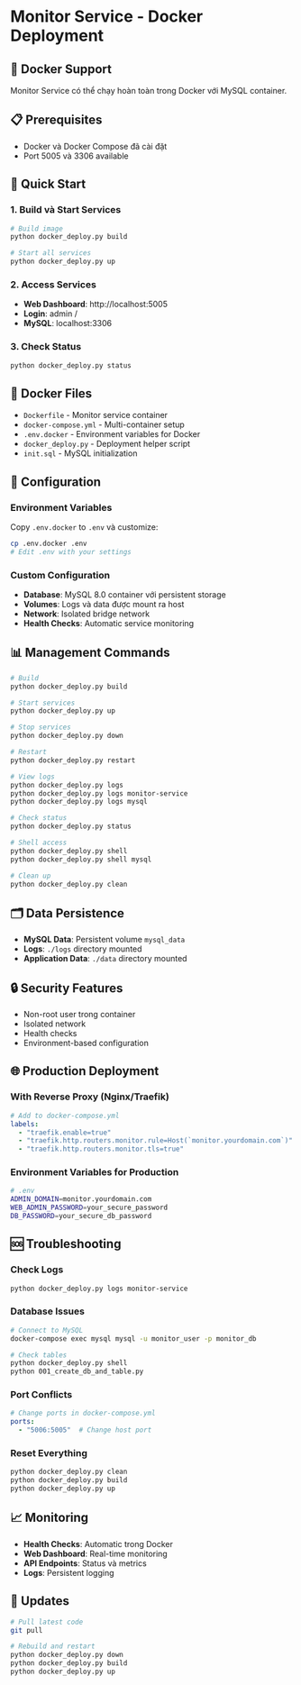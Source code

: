 # Monitor Service - Docker Deployment

## 🐳 Docker Support

Monitor Service có thể chạy hoàn toàn trong Docker với MySQL container.

## 📋 Prerequisites

- Docker và Docker Compose đã cài đặt
- Port 5005 và 3306 available

## 🚀 Quick Start

### 1. Build và Start Services
```bash
# Build image
python docker_deploy.py build

# Start all services
python docker_deploy.py up
```

### 2. Access Services
- **Web Dashboard**: http://localhost:5005
- **Login**: admin / 
- **MySQL**: localhost:3306

### 3. Check Status
```bash
python docker_deploy.py status
```

## 📁 Docker Files

- `Dockerfile` - Monitor service container
- `docker-compose.yml` - Multi-container setup
- `.env.docker` - Environment variables for Docker
- `docker_deploy.py` - Deployment helper script
- `init.sql` - MySQL initialization

## 🔧 Configuration

### Environment Variables
Copy `.env.docker` to `.env` và customize:

```bash
cp .env.docker .env
# Edit .env with your settings
```

### Custom Configuration
- **Database**: MySQL 8.0 container với persistent storage
- **Volumes**: Logs và data được mount ra host
- **Network**: Isolated bridge network
- **Health Checks**: Automatic service monitoring

## 📊 Management Commands

```bash
# Build
python docker_deploy.py build

# Start services  
python docker_deploy.py up

# Stop services
python docker_deploy.py down

# Restart
python docker_deploy.py restart

# View logs
python docker_deploy.py logs
python docker_deploy.py logs monitor-service
python docker_deploy.py logs mysql

# Check status
python docker_deploy.py status

# Shell access
python docker_deploy.py shell
python docker_deploy.py shell mysql

# Clean up
python docker_deploy.py clean
```

## 🗂️ Data Persistence

- **MySQL Data**: Persistent volume `mysql_data`
- **Logs**: `./logs` directory mounted
- **Application Data**: `./data` directory mounted

## 🔒 Security Features

- Non-root user trong container
- Isolated network
- Health checks
- Environment-based configuration

## 🌐 Production Deployment

### With Reverse Proxy (Nginx/Traefik)
```yaml
# Add to docker-compose.yml
labels:
  - "traefik.enable=true"
  - "traefik.http.routers.monitor.rule=Host(`monitor.yourdomain.com`)"
  - "traefik.http.routers.monitor.tls=true"
```

### Environment Variables for Production
```bash
# .env
ADMIN_DOMAIN=monitor.yourdomain.com
WEB_ADMIN_PASSWORD=your_secure_password
DB_PASSWORD=your_secure_db_password
```

## 🆘 Troubleshooting

### Check Logs
```bash
python docker_deploy.py logs monitor-service
```

### Database Issues
```bash
# Connect to MySQL
docker-compose exec mysql mysql -u monitor_user -p monitor_db

# Check tables
python docker_deploy.py shell
python 001_create_db_and_table.py
```

### Port Conflicts
```yaml
# Change ports in docker-compose.yml
ports:
  - "5006:5005"  # Change host port
```

### Reset Everything
```bash
python docker_deploy.py clean
python docker_deploy.py build
python docker_deploy.py up
```

## 📈 Monitoring

- **Health Checks**: Automatic trong Docker
- **Web Dashboard**: Real-time monitoring
- **API Endpoints**: Status và metrics
- **Logs**: Persistent logging

## 🔄 Updates

```bash
# Pull latest code
git pull

# Rebuild and restart
python docker_deploy.py down
python docker_deploy.py build
python docker_deploy.py up
```
